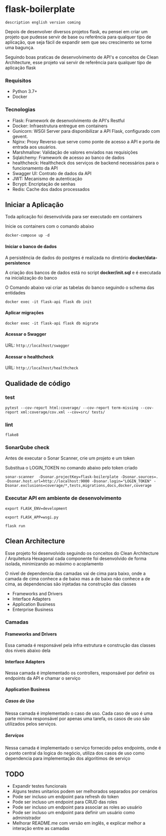 # flask-boilerplate
`description english version coming`

Depois de desenvolver diversos projetos flask, eu pensei em criar um projeto que pudesse servir de base ou referência para qualquer tipo de aplicação, que seja fácil de expandir sem que seu crescimento se torne uma bagunça.

Seguindo boas praticas de desenvolvimento de API's e conceitos de Clean Architecture, esse projeto vai servir de referência para qualquer tipo de aplicação flask

### Requisitos

- Python 3.7+
- Docker

### Tecnologias

- Flask: Framework de desenvolvimento de API's Restful
- Docker: Infraestrutura entregue em containers
- Gunicorn: WSGI Server para disponibilizar a API Flask, configurado com gevent.
- Nginx: Proxy Reverso que serve como ponte de acesso a API e porta de entrada aos usuários.
- Marshmallow: Validação de valores enviados nas requisições
- Sqlalchemy: Framework de acesso ao banco de dados
- healthcheck: Healthcheck dos serviços de backend necessários para o funcionamento da API
- Swagger UI: Contrato de dados da API
- JWT: Mecanismo de autenticação
- Bcrypt: Encriptação de senhas
- Redis: Cache dos dados processados

## Iniciar a Aplicação

Toda aplicação foi desenvolvida para ser executado em containers

Inicie os containers com o comando abaixo

`docker-compose up -d`

#### Iniciar o banco de dados

A persistência de dados do postgres é realizada no diretório **docker/data-persistence**

A criação dos bancos de dados está no script **docker/init.sql** e é executada na inicialização do banco

O Comando abaixo vai criar as tabelas do banco seguindo o schema das entidades

`docker exec -it flask-api flask db init`

#### Aplicar migrações 

`docker exec -it flask-api flask db migrate`

#### Acessar o Swagger

URL: `http://localhost/swagger` 

#### Acessar o healthcheck

URL: `http://localhost/healthcheck`

## Qualidade de código

### test
`pytest --cov-report html:coverage/ --cov-report term-missing --cov-report xml:coverage/cov.xml --cov=src/ tests/`

### lint

`flake8`

### SonarQube check
Antes de executar o Sonar Scanner, crie um projeto e um token

Substitua o LOGIN_TOKEN no comando abaixo pelo token criado

`sonar-scanner  -Dsonar.projectKey=flask-boilerplate -Dsonar.sources=. -Dsonar.host.url=http://localhost:9000 -Dsonar.login="LOGIN_TOKEN" -Dsonar.exclusions=coverage/*,tests,migrations,docs,docker,coverage`

### Executar API em ambiente de desenvolvimento

`export FLASK_ENV=development`

`export FLASK_APP=wsgi.py`

`flask run`

## Clean Architecture

Esse projeto foi desenvolvido seguindo os conceitos do Clean Architecture / Arquitetura Hexagonal
cada componente foi desenvolvido de forma isolada, minimizando ao máximo o acoplamento

O nivel de dependencia das camadas vai de cima para baixo, onde a camada de cima conhece a de baixo mas a de baixo não conhece a de cima,
as dependencias são injetadas na construção das classes

- Frameworks and Drivers
- Interface Adapters
- Application Business
- Enterprise Business

### Camadas

#### Frameworks and Drivers

Essa camada é responsável pela infra estrutura e construção das classes dos niveis abaixo dela

#### Interface Adapters

Nessa camada é implementado os controllers, responsável por definir os endpoints da API e chamar o serviço

#### Application Business

##### Casos de Uso

Nessa camada é implementado o caso de uso. 
Cada caso de uso é uma parte minima responsável por apenas uma tarefa, os casos de uso são utilizados pelos serviços.

##### Serviços

Nessa camada é implementado o serviço fornecido pelos endpoints, onde é o ponto central da logica do negócio,
utiliza dos casos de uso como dependencia para implementação dos algoritimos de serviço


## TODO

- Expandir testes funcionais
- Alguns testes unitarios podem ser melhorados separados por cenários
- Pode ser incluso um endpoint para refresh do token
- Pode ser incluso um endpoint para CRUD das roles
- Pode ser incluso um endpoint para associar as roles ao usuário
- Pode ser incluso um endpoint para definir um usuário como administrador
- Melhorar README.me com versão em inglês, e explicar melhor a interação entre as camadas

 


